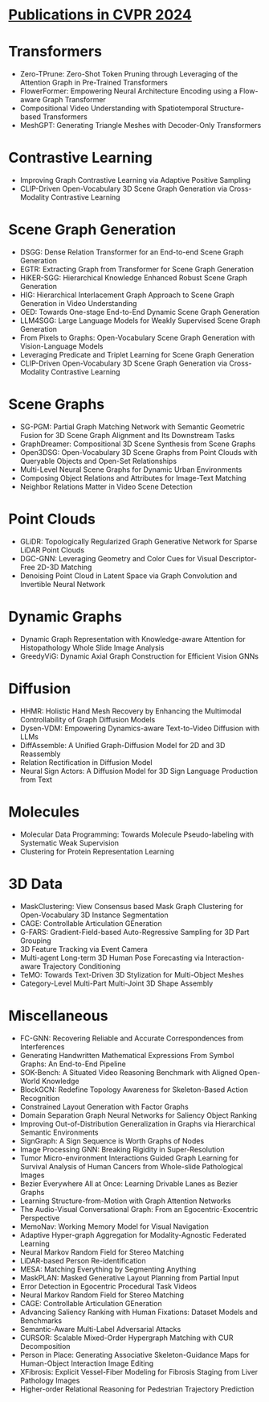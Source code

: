 # [Publications in CVPR 2024](https://cvpr.thecvf.com/Conferences/2024/AcceptedPapers)



# Transformers
- Zero-TPrune: Zero-Shot Token Pruning through Leveraging of the Attention Graph in Pre-Trained Transformers
- FlowerFormer: Empowering Neural Architecture Encoding using a Flow-aware Graph Transformer
- Compositional Video Understanding with Spatiotemporal Structure-based Transformers
- MeshGPT: Generating Triangle Meshes with Decoder-Only Transformers



# Contrastive Learning
- Improving Graph Contrastive Learning via Adaptive Positive Sampling
- CLIP-Driven Open-Vocabulary 3D Scene Graph Generation via Cross-Modality Contrastive Learning



# Scene Graph Generation
- DSGG: Dense Relation Transformer for an End-to-end Scene Graph Generation
- EGTR: Extracting Graph from Transformer for Scene Graph Generation
- HiKER-SGG: Hierarchical Knowledge Enhanced Robust Scene Graph Generation
- HIG: Hierarchical Interlacement Graph Approach to Scene Graph Generation in Video Understanding
- OED: Towards One-stage End-to-End Dynamic Scene Graph Generation
- LLM4SGG: Large Language Models for Weakly Supervised Scene Graph Generation
- From Pixels to Graphs: Open-Vocabulary Scene Graph Generation with Vision-Language Models
- Leveraging Predicate and Triplet Learning for Scene Graph Generation
- CLIP-Driven Open-Vocabulary 3D Scene Graph Generation via Cross-Modality Contrastive Learning



# Scene Graphs
- SG-PGM: Partial Graph Matching Network with Semantic Geometric Fusion for 3D Scene Graph Alignment and Its Downstream Tasks
- GraphDreamer: Compositional 3D Scene Synthesis from Scene Graphs
- Open3DSG: Open-Vocabulary 3D Scene Graphs from Point Clouds with Queryable Objects and Open-Set Relationships
- Multi-Level Neural Scene Graphs for Dynamic Urban Environments
- Composing Object Relations and Attributes for Image-Text Matching
- Neighbor Relations Matter in Video Scene Detection


# Point Clouds
- GLiDR: Topologically Regularized Graph Generative Network for Sparse LiDAR Point Clouds
- DGC-GNN: Leveraging Geometry and Color Cues for Visual Descriptor-Free 2D-3D Matching
- Denoising Point Cloud in Latent Space via Graph Convolution and Invertible Neural Network



# Dynamic Graphs
- Dynamic Graph Representation with Knowledge-aware Attention for Histopathology Whole Slide Image Analysis
- GreedyViG: Dynamic Axial Graph Construction for Efficient Vision GNNs



# Diffusion
- HHMR: Holistic Hand Mesh Recovery by Enhancing the Multimodal Controllability of Graph Diffusion Models
- Dysen-VDM: Empowering Dynamics-aware Text-to-Video Diffusion with LLMs
- DiffAssemble: A Unified Graph-Diffusion Model for 2D and 3D Reassembly
- Relation Rectification in Diffusion Model
- Neural Sign Actors: A Diffusion Model for 3D Sign Language Production from Text



# Molecules
- Molecular Data Programming: Towards Molecule Pseudo-labeling with Systematic Weak Supervision
- Clustering for Protein Representation Learning



# 3D Data
- MaskClustering: View Consensus based Mask Graph Clustering for Open-Vocabulary 3D Instance Segmentation
- CAGE: Controllable Articulation GEneration
- G-FARS: Gradient-Field-based Auto-Regressive Sampling for 3D Part Grouping
- 3D Feature Tracking via Event Camera
- Multi-agent Long-term 3D Human Pose Forecasting via Interaction-aware Trajectory Conditioning
- TeMO: Towards Text-Driven 3D Stylization for Multi-Object Meshes
- Category-Level Multi-Part Multi-Joint 3D Shape Assembly


# Miscellaneous
- FC-GNN: Recovering Reliable and Accurate Correspondences from Interferences
- Generating Handwritten Mathematical Expressions From Symbol Graphs: An End-to-End Pipeline
- SOK-Bench: A Situated Video Reasoning Benchmark with Aligned Open-World Knowledge
- BlockGCN: Redefine Topology Awareness for Skeleton-Based Action Recognition
- Constrained Layout Generation with Factor Graphs
- Domain Separation Graph Neural Networks for Saliency Object Ranking
- Improving Out-of-Distribution Generalization in Graphs via Hierarchical Semantic Environments
- SignGraph: A Sign Sequence is Worth Graphs of Nodes
- Image Processing GNN: Breaking Rigidity in Super-Resolution
- Tumor Micro-environment Interactions Guided Graph Learning for Survival Analysis of Human Cancers from Whole-slide Pathological Images
- Bezier Everywhere All at Once: Learning Drivable Lanes as Bezier Graphs
- Learning Structure-from-Motion with Graph Attention Networks
- The Audio-Visual Conversational Graph: From an Egocentric-Exocentric Perspective
- MemoNav: Working Memory Model for Visual Navigation
- Adaptive Hyper-graph Aggregation for Modality-Agnostic Federated Learning
- Neural Markov Random Field for Stereo Matching
- LiDAR-based Person Re-identification
- MESA: Matching Everything by Segmenting Anything
- MaskPLAN: Masked Generative Layout Planning from Partial Input
- Error Detection in Egocentric Procedural Task Videos
- Neural Markov Random Field for Stereo Matching
- CAGE: Controllable Articulation GEneration
- Advancing Saliency Ranking with Human Fixations: Dataset Models and Benchmarks
- Semantic-Aware Multi-Label Adversarial Attacks
- CURSOR: Scalable Mixed-Order Hypergraph Matching with CUR Decomposition
- Person in Place: Generating Associative Skeleton-Guidance Maps for Human-Object Interaction Image Editing
- XFibrosis: Explicit Vessel-Fiber Modeling for Fibrosis Staging from Liver Pathology Images
- Higher-order Relational Reasoning for Pedestrian Trajectory Prediction